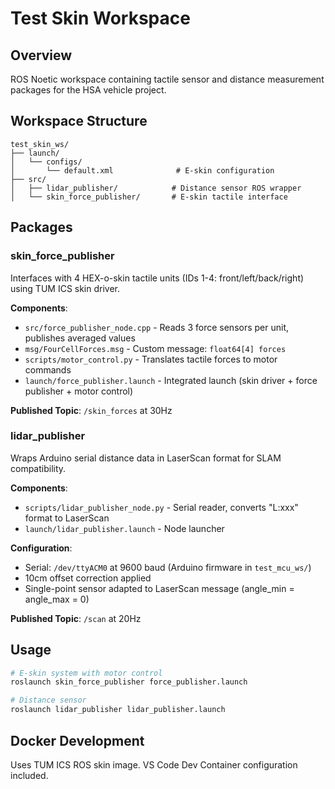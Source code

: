 # Test Skin Workspace

## Overview
ROS Noetic workspace containing tactile sensor and distance measurement packages for the HSA vehicle project.

## Workspace Structure
```
test_skin_ws/
├── launch/
│   └── configs/
│       └── default.xml              # E-skin configuration
├── src/
│   ├── lidar_publisher/            # Distance sensor ROS wrapper
│   └── skin_force_publisher/       # E-skin tactile interface
```

## Packages

### skin_force_publisher
Interfaces with 4 HEX-o-skin tactile units (IDs 1-4: front/left/back/right) using TUM ICS skin driver.

**Components**:
- `src/force_publisher_node.cpp` - Reads 3 force sensors per unit, publishes averaged values
- `msg/FourCellForces.msg` - Custom message: `float64[4] forces`
- `scripts/motor_control.py` - Translates tactile forces to motor commands
- `launch/force_publisher.launch` - Integrated launch (skin driver + force publisher + motor control)

**Published Topic**: `/skin_forces` at 30Hz

### lidar_publisher  
Wraps Arduino serial distance data in LaserScan format for SLAM compatibility.

**Components**:
- `scripts/lidar_publisher_node.py` - Serial reader, converts "L:xxx" format to LaserScan
- `launch/lidar_publisher.launch` - Node launcher

**Configuration**:
- Serial: `/dev/ttyACM0` at 9600 baud (Arduino firmware in `test_mcu_ws/`)
- 10cm offset correction applied
- Single-point sensor adapted to LaserScan message (angle_min = angle_max = 0)

**Published Topic**: `/scan` at 20Hz

## Usage
```bash
# E-skin system with motor control
roslaunch skin_force_publisher force_publisher.launch

# Distance sensor
roslaunch lidar_publisher lidar_publisher.launch
```

## Docker Development
Uses TUM ICS ROS skin image. VS Code Dev Container configuration included.